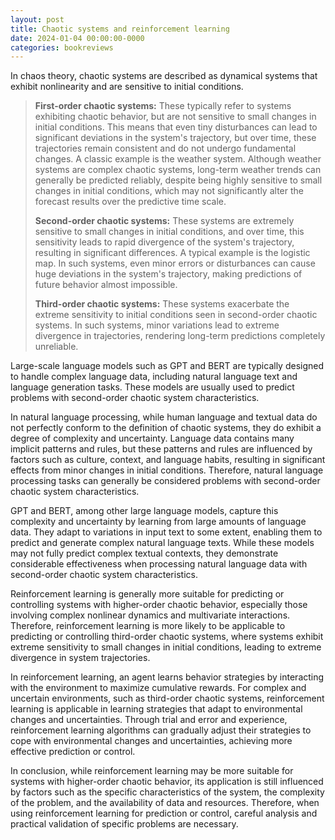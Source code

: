 ```yaml
---
layout: post
title: Chaotic systems and reinforcement learning
date: 2024-01-04 00:00:00-0000
categories: bookreviews
---
```


In chaos theory, chaotic systems are described as dynamical systems that exhibit nonlinearity and are sensitive to initial conditions.

> **First-order chaotic systems:** These typically refer to systems exhibiting chaotic behavior, but are not sensitive to small changes in initial conditions. This means that even tiny disturbances can lead to significant deviations in the system's trajectory, but over time, these trajectories remain consistent and do not undergo fundamental changes. A classic example is the weather system. Although weather systems are complex chaotic systems, long-term weather trends can generally be predicted reliably, despite being highly sensitive to small changes in initial conditions, which may not significantly alter the forecast results over the predictive time scale.
>
> **Second-order chaotic systems:** These systems are extremely sensitive to small changes in initial conditions, and over time, this sensitivity leads to rapid divergence of the system's trajectory, resulting in significant differences. A typical example is the logistic map. In such systems, even minor errors or disturbances can cause huge deviations in the system's trajectory, making predictions of future behavior almost impossible.
>
> **Third-order chaotic systems:** These systems exacerbate the extreme sensitivity to initial conditions seen in second-order chaotic systems. In such systems, minor variations lead to extreme divergence in trajectories, rendering long-term predictions completely unreliable.

Large-scale language models such as GPT and BERT are typically designed to handle complex language data, including natural language text and language generation tasks. These models are usually used to predict problems with second-order chaotic system characteristics.

In natural language processing, while human language and textual data do not perfectly conform to the definition of chaotic systems, they do exhibit a degree of complexity and uncertainty. Language data contains many implicit patterns and rules, but these patterns and rules are influenced by factors such as culture, context, and language habits, resulting in significant effects from minor changes in initial conditions. Therefore, natural language processing tasks can generally be considered problems with second-order chaotic system characteristics.

GPT and BERT, among other large language models, capture this complexity and uncertainty by learning from large amounts of language data. They adapt to variations in input text to some extent, enabling them to predict and generate complex natural language texts. While these models may not fully predict complex textual contexts, they demonstrate considerable effectiveness when processing natural language data with second-order chaotic system characteristics.

Reinforcement learning is generally more suitable for predicting or controlling systems with higher-order chaotic behavior, especially those involving complex nonlinear dynamics and multivariate interactions. Therefore, reinforcement learning is more likely to be applicable to predicting or controlling third-order chaotic systems, where systems exhibit extreme sensitivity to small changes in initial conditions, leading to extreme divergence in system trajectories.

In reinforcement learning, an agent learns behavior strategies by interacting with the environment to maximize cumulative rewards. For complex and uncertain environments, such as third-order chaotic systems, reinforcement learning is applicable in learning strategies that adapt to environmental changes and uncertainties. Through trial and error and experience, reinforcement learning algorithms can gradually adjust their strategies to cope with environmental changes and uncertainties, achieving more effective prediction or control.

In conclusion, while reinforcement learning may be more suitable for systems with higher-order chaotic behavior, its application is still influenced by factors such as the specific characteristics of the system, the complexity of the problem, and the availability of data and resources. Therefore, when using reinforcement learning for prediction or control, careful analysis and practical validation of specific problems are necessary.
